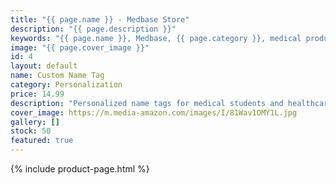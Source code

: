 ```yaml
---
title: "{{ page.name }} - Medbase Store"
description: "{{ page.description }}"
keywords: "{{ page.name }}, Medbase, {{ page.category }}, medical products, healthcare, {{ page.keywords }}"
image: "{{ page.cover_image }}"
id: 4
layout: default
name: Custom Name Tag
category: Personalization
price: 14.99
description: "Personalized name tags for medical students and healthcare professionals. Choose your name, title, and department."
cover_image: https://m.media-amazon.com/images/I/81Wav1OMY1L.jpg
gallery: []
stock: 50
featured: true
---
```

{% include product-page.html %}
